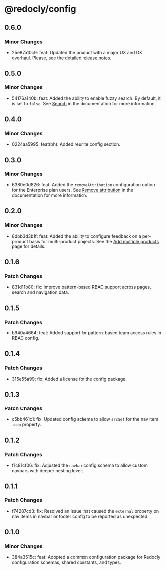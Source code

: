 # @redocly/config

## 0.6.0

### Minor Changes

- 25e87a10c9: feat: Updated the product with a major UX and DX overhaul. Please, see the detailed [release notes](./realm-redesign-release-notes.md).

## 0.5.0

### Minor Changes

- 54176a140b: feat: Added the ability to enable fuzzy search. By default, it is set to `false`.
  See [Search](/reference/theme/search.md) in the documentation for more information.

## 0.4.0

### Minor Changes

- 0224aa5995: feat(bh): Added reunite config section.

## 0.3.0

### Minor Changes

- 6380e0d826: feat: Added the `removeAttribution` configuration option for the Enterprise plan users. See [Remove attribution](/config/remove-attribution.md) in the documentation for more information.

## 0.2.0

### Minor Changes

- 8dbb3d3b1f: feat: Added the ability to configure feedback on a per-product basis for multi-product projects. See the [Add multiple products](/author/how-to/multiple-products.md) page for details.

## 0.1.6

### Patch Changes

- 831d11b80: fix: Improve pattern-based RBAC support across pages, search and navigation data.

## 0.1.5

### Patch Changes

- b940a4664: feat: Added support for pattern-based team access rules in RBAC config.

## 0.1.4

### Patch Changes

- 315e55a99: fix: Added a license for the config package.

## 0.1.3

### Patch Changes

- c5bb461c1: fix: Updated config schema to allow `srcSet` for the nav item `icon` property.

## 0.1.2

### Patch Changes

- f1c81cf06: fix: Adjusted the `navbar` config schema to allow custom navbars with deeper nesting levels.

## 0.1.1

### Patch Changes

- f74287cd3: fix: Resolved an issue that caused the `external` property on nav items in navbar or footer config to be reported as unexpected.

## 0.1.0

### Minor Changes

- 384a3515c: feat: Adopted a common configuration package for Redocly configuration schemas, shared constants, and types.
